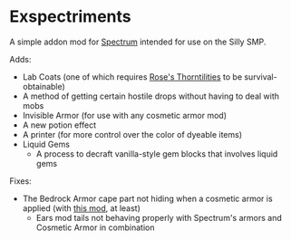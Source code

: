 # Exspectriments

A simple addon mod for [Spectrum](https://modrinth.com/mod/spectrum) intended for use on the Silly SMP.

Adds:

- Lab Coats (one of which requires [Rose's Thorntilities](https://modrinth.com/mod/roses-thorntilities) to be survival-obtainable)
- A method of getting certain hostile drops without having to deal with mobs
- Invisible Armor (for use with any cosmetic armor mod)
- A new potion effect
- A printer (for more control over the color of dyeable items)
- Liquid Gems
  - A process to decraft vanilla-style gem blocks that involves liquid gems

Fixes:

- The Bedrock Armor cape part not hiding when a cosmetic armor is applied (with [this mod](https://modrinth.com/mod/cosmetic-armor), at least)
  - Ears mod tails not behaving properly with Spectrum's armors and Cosmetic Armor in combination
